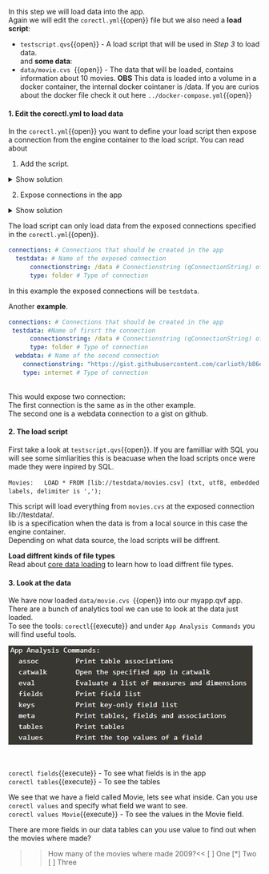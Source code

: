 In this step we will load data into the app.<br> 
Again we will edit the `corectl.yml`{{open}} file but we also need a **load script**: <br>
* `testscript.qvs`{{open}} - A load script that will be used in *Step 3* to load data. 
<br> and **some data**: <br>
* `data/movie.cvs `{{open}} - The data that will be loaded, contains information about 10 movies. 
**OBS** This data is loaded into a volume in a docker container, the internal docker cointaner is /data. If you are curios about the docker file check it out here `../docker-compose.yml`{{open}} 
#### 1. Edit the corectl.yml to load data
In the `corectl.yml`{{open}} you want to define your load script then expose a connection from the engine container to the load script. You can read about 

1. Add the script.
<details> <summary>Show solution</summary>
<p> 
<pre class="file" data-target="clipboard">
engine: localhost:19076 # URL and port to running Qlik Associative Engine instance
app: /myapp.qvf   # App name that the tool should open a session against.
script: /testscript.qvs # Path to a script that should be set in the app
</pre>
</p>
</details>  

2. Expose connections in the app
<details> <summary>Show solution</summary>
<p> 
<pre class="file" data-target="clipboard">
engine: localhost:19076 # URL and port to running Qlik Associative Engine instance
app: /testscript.qvf   # App name that the tool should open a session against.
script: testscript.qvs # Path to a script that should be set in the app
connections: # Connections that should be created in the app
  testdata: # Name of the connection
      connectionstring: /data # Connectionstring (qConnectionString) of the connection. For a folder connector this is an absolute or relative path inside of the engine docker container.
      type: folder # Type of connection

</pre>
</p>
</details>  

The load script can only load data from the exposed connections specified in the `corectl.yml`{{open}}. 
```yml
connections: # Connections that should be created in the app
  testdata: # Name of the exposed connection
      connectionstring: /data # Connectionstring (qConnectionString) of the connection. For a folder connector this is an absolute or relative path inside of the engine docker container.
      type: folder # Type of connection
```
In this example the exposed connections will be `testdata`. 
<br>

Another **example**. 
```yml
connections: # Connections that should be created in the app
 testdata: #Name of firsrt the connection
      connectionstring: /data # Connectionstring (qConnectionString) of the connection. For a folder connector this is an absolute or relative path inside of the engine docker container.
      type: folder # Type of connection
  webdata: # Name of the second connection
    connectionstring: "https://gist.githubusercontent.com/carlioth/b86ede12e75b5756c9f34c0d65a22bb3/raw/e733b74c7c1c5494669b36893a31de5427b7b4fc/MovieInfo.csv" # Connectionstring (qConnectionString) of the connection. For a folder connector this is an absolute or relative path inside of the engine docker container.
    type: internet # Type of connection
 
```
This would expose two connection:<br>
The first connection is the same as in the other example. <br> The second one is a webdata connection to a gist on github.

#### 2. The load script
First take a look at `testscript.qvs`{{open}}. If you are familliar with SQL you will see some simliarities this is beacuase when the load scripts once were made they were inpired by SQL. 
<br>


`
Movies:  
LOAD *
FROM [lib://testdata/movies.csv]
(txt, utf8, embedded labels, delimiter is ',');
`

This script will load everything from `movies.cvs` at the exposed connection lib://testdata/. <br>
lib is a specification when the data is from a local source in this case the engine container.
<br>Depending on what data source, the load scripts will be diffrent. 
<br>

**Load diffrent kinds of file types**<br>
Read about [core data loading](https://github.com/qlik-oss/core-data-loading) to learn how to load diffrent file types. 



#### 3. Look at the data

We have now loaded `data/movie.cvs `{{open}} into our myapp.qvf app. There are a bunch of analytics tool we can use to look at the data just loaded.
<br>
To see the tools: `corectl`{{execute}} and under `App Analysis Commands` you will find useful tools.
<br>

![Analysis](assets/analys.png)

<br>

`corectl fields`{{execute}} - To see what fields is in the app
<br>
`corectl tables`{{execute}} - To see the tables
<br>

We see that we have a field called Movie, lets see what inside. Can you use `corectl values` and specify what field we want to see.
<br>
`corectl values Movie`{{execute}} - To see the values in the Movie field.

There are more fields in our data tables can you use value to find out when the movies where made?

>>How many of the movies where made 2009?<<
[ ] One
[*] Two
[ ] Three
